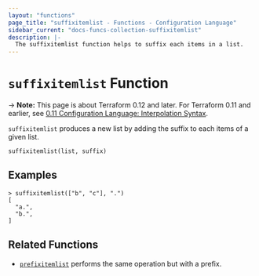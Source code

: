 ```yaml
---
layout: "functions"
page_title: "suffixitemlist - Functions - Configuration Language"
sidebar_current: "docs-funcs-collection-suffixitemlist"
description: |-
  The suffixitemlist function helps to suffix each items in a list.
---
```


# `suffixitemlist` Function

-> **Note:** This page is about Terraform 0.12 and later. For Terraform 0.11 and
earlier, see
[0.11 Configuration Language: Interpolation Syntax](../../configuration-0-11/interpolation.html).

`suffixitemlist` produces a new list by adding the suffix to each items of a given
list.

```hcl
suffixitemlist(list, suffix)
```

## Examples

```
> suffixitemlist(["b", "c"], ".")
[
  "a.",
  "b.",
]
```

## Related Functions

* [`prefixitemlist`](./suffixitemlist.html) performs the same operation but with a prefix.
